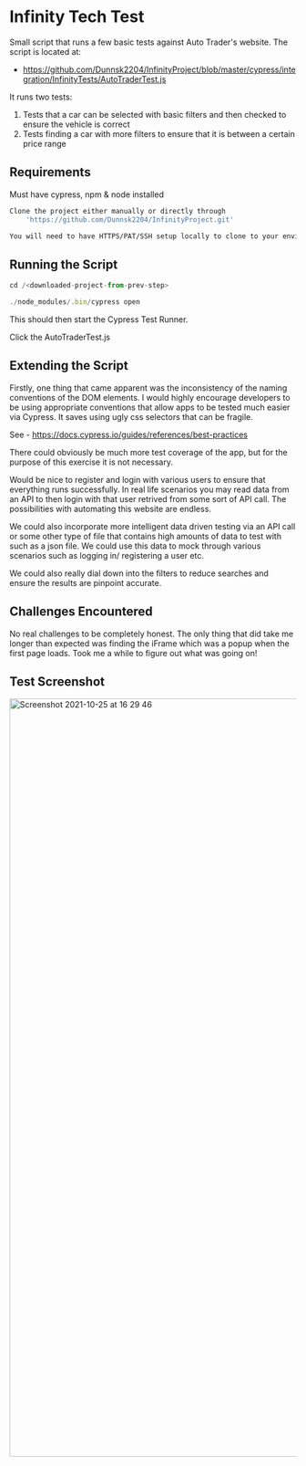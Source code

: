 # Infinity Tech Test

Small script that runs a few basic tests against Auto Trader's website. The script is located at:

* https://github.com/Dunnsk2204/InfinityProject/blob/master/cypress/integration/InfinityTests/AutoTraderTest.js

It runs two tests:

1) Tests that a car can be selected with basic filters and then checked to ensure the vehicle is correct
2) Tests finding a car with more filters to ensure that it is between a certain price range

## Requirements

Must have cypress, npm & node installed

```bash
Clone the project either manually or directly through
    'https://github.com/Dunnsk2204/InfinityProject.git'

You will need to have HTTPS/PAT/SSH setup locally to clone to your environment
```

## Running the Script

```javascript
cd /<downloaded-project-from-prev-step>

./node_modules/.bin/cypress open
```

This should then start the Cypress Test Runner.

Click the AutoTraderTest.js

## Extending the Script

Firstly, one thing that came apparent was the inconsistency of the naming conventions of the DOM elements. I would highly encourage developers to be using appropriate conventions that allow apps to be tested much easier via Cypress. It saves using ugly css selectors that can be fragile.

See - https://docs.cypress.io/guides/references/best-practices

There could obviously be much more test coverage of the app, but for the purpose of this exercise it is not necessary.

Would be nice to register and login with various users to ensure that everything runs successfully. In real life scenarios you may read data from an API to then login with that user retrived from some sort of API call. The possibilities with automating this website are endless.

We could also incorporate more intelligent data driven testing via an API call or some other type of file that contains high amounts of data to test with such as a json file. We could use this data to mock through various scenarios such as logging in/ registering a user etc.

We could also really dial down into the filters to reduce searches and ensure the results are pinpoint accurate.

## Challenges Encountered

No real challenges to be completely honest. The only thing that did take me longer than expected was finding the iFrame which was a popup when the first page loads. Took me a while to figure out what was going on! 

## Test Screenshot

<img width="1329" alt="Screenshot 2021-10-25 at 16 29 46" src="https://user-images.githubusercontent.com/58164238/138725789-b7ef2c50-43ce-44c8-ad3e-63481d93963e.png">

